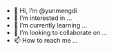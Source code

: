 - 👋 Hi, I’m @yunmengdi
- 👀 I’m interested in ...
- 🌱 I’m currently learning ...
- 💞️ I’m looking to collaborate on ...
- 📫 How to reach me ...

<!---
yunmengdi/yunmengdi is a ✨ special ✨ repository because its `README.md` (this file) appears on your GitHub profile.
You can click the Preview link to take a look at your changes.
--->
